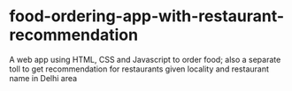 # food-ordering-app-with-restaurant-recommendation
A web app using HTML, CSS and Javascript to order food; also a separate toll to get recommendation for restaurants given locality and restaurant name in Delhi area
